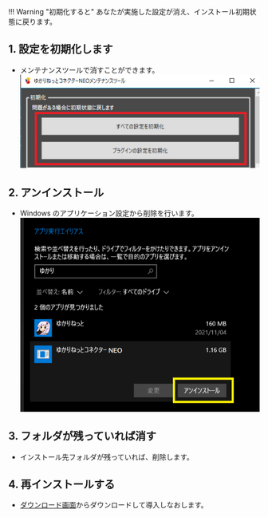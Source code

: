
!!! Warning "初期化すると"
    あなたが実施した設定が消え、インストール初期状態に戻ります。


## 1. 設定を初期化します

* メンテナンスツールで消すことができます。
![メンテナンスツール](images/qa_uninstall_p2.png)


## 2. アンインストール

* Windows のアプリケーション設定から削除を行います。
![アンインストール](images/qa_uninstall_p1.png)

## 3. フォルダが残っていれば消す

* インストール先フォルダが残っていれば、削除します。

## 4. 再インストールする

* [ダウンロード画面](../download.md)からダウンロードして導入しなおします。

